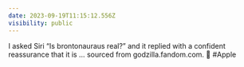 ```yaml
---
date: 2023-09-19T11:15:12.556Z
visibility: public
---
```


I asked Siri “Is brontonauraus real?” and it replied with a confident reassurance that it is … sourced from godzilla.fandom.com. 🤨 #Apple
